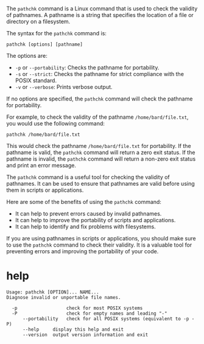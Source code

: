 # 

The `pathchk` command is a Linux command that is used to check the validity of pathnames. A pathname is a string that specifies the location of a file or directory on a filesystem.

The syntax for the `pathchk` command is:

```
pathchk [options] [pathname]
```

The options are:

* `-p` or `--portability`: Checks the pathname for portability.
* `-s` or `--strict`: Checks the pathname for strict compliance with the POSIX standard.
* `-v` or `--verbose`: Prints verbose output.

If no options are specified, the `pathchk` command will check the pathname for portability.

For example, to check the validity of the pathname `/home/bard/file.txt`, you would use the following command:

```
pathchk /home/bard/file.txt
```

This would check the pathname `/home/bard/file.txt` for portability. If the pathname is valid, the `pathchk` command will return a zero exit status. If the pathname is invalid, the `pathchk` command will return a non-zero exit status and print an error message.

The `pathchk` command is a useful tool for checking the validity of pathnames. It can be used to ensure that pathnames are valid before using them in scripts or applications.

Here are some of the benefits of using the `pathchk` command:

* It can help to prevent errors caused by invalid pathnames.
* It can help to improve the portability of scripts and applications.
* It can help to identify and fix problems with filesystems.

If you are using pathnames in scripts or applications, you should make sure to use the `pathchk` command to check their validity. It is a valuable tool for preventing errors and improving the portability of your code.




# help 

```
Usage: pathchk [OPTION]... NAME...
Diagnose invalid or unportable file names.

  -p                  check for most POSIX systems
  -P                  check for empty names and leading "-"
      --portability   check for all POSIX systems (equivalent to -p -P)
      --help     display this help and exit
      --version  output version information and exit

```

